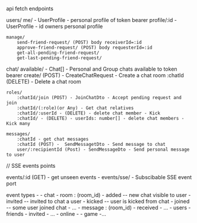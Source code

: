 api fetch endpoints

users/
	me/ - UserProfile - personal profile of token bearer
	profile/:id - UserProfile - id owners personal profile
	
	manage/
		send-friend-request/ (POST) body receiverId=:id
		approve-friend-request/ (POST) body requesterId=:id
		get-all-pending-friend-request/
		get-last-pending-friend-request/


chat/
	available/ - Chat[] - Personal and Group chats available to token bearer
	create/ (POST) - CreateChatRequest - Create a chat room
	:chatId (DELETE) - Delete a chat room

	roles/
		:chatId/join (POST) - JoinChatDto - Accept pending request and join
		:chatId/(:role)(or Any) - Get chat relatives 
		:chatId/:userId - (DELETE) - delete chat member - Kick
		:chatId/ - (DELETE) - userIds: number[] - delete chat members - Kick many
	
	messages/
		:chatId - get chat messages
		:chatId (POST) -  SendMessagetDto - Send message to chat
		user/:recipientId (Post) - SendMessageDto - Send personal message to user
	

// SSE events points

events/:id (GET) - get unseen events - 
events/sse/ - Subscibable SSE event port

event types - 
	- chat
		- room : (room_id)
			- added -- new chat visible to user
			- invited -- invited to chat a user
			- kicked -- user is kicked from chat
			- joined -- some user joined chat
			- ...
		- message : (room_id)
			- received
			- ...
	- users
		- friends
			- invited
			- ...
		- online
			- 
	- game
		-...
